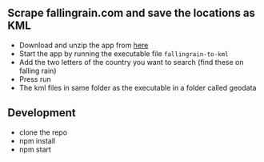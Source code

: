 ## Scrape fallingrain.com and save the locations as KML

* Download and unzip the app from [here](https://github.com/vkefallinos/fallingrain-scraper-desktop-app/releases/download/1.0.0/fallingrain-to-kml-linux-x64-1.0.0.zip)
* Start the app by running the executable file `fallingrain-to-kml`
* Add the two letters of the country you want to search (find these on falling rain)
* Press run
* The kml files in same folder as the executable in a folder called geodata

## Development
* clone the repo
* npm install
* npm start
